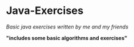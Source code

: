 # Java-Exercises 
*Basic java exercises written by me and my friends*

**"includes some basic algorithms and exercises"**
